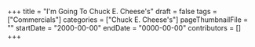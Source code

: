 +++
title = "I'm Going To Chuck E. Cheese's"
draft = false
tags = ["Commercials"]
categories = ["Chuck E. Cheese's"]
pageThumbnailFile = ""
startDate = "2000-00-00"
endDate = "0000-00-00"
contributors = []
+++
